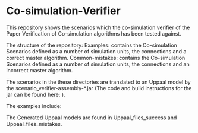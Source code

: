 # Co-simulation-Verifier
This repository shows the scenarios which the co-simulation verifier of the Paper Verification of Co-simulation algorithms has been tested against.

The structure of the repository:
Examples: contains the Co-simulation Scenarios defined as a number of simulation units, the connections and a correct master algorithm.
Common-mistakes: contains the Co-simulation Scenarios defined as a number of simulation units, the connections and an incorrect master algorithm.

The scenarios in the these directories are translated to an Uppaal model by the scenario_verifier-assembly-*.jar (The code and build instructions for the jar can be found here: ).

The examples include:

The Generated Uppaal models are found in Uppaal_files_success and Uppaal_files_mistakes.

